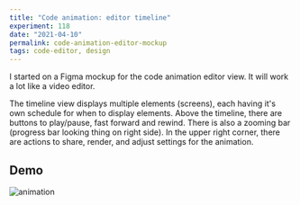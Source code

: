 ```yaml
---
title: "Code animation: editor timeline"
experiment: 118
date: "2021-04-10"
permalink: code-animation-editor-mockup
tags: code-editor, design
---
```


I started on a Figma mockup for the code animation editor view. It will work a lot like a video editor.

The timeline view displays multiple elements (screens), each having it's own schedule for when to display elements.
Above the timeline, there are buttons to play/pause, fast forward and rewind. There is also a zooming bar (progress bar looking thing on right side).
In the upper right corner, there are actions to share, render, and adjust settings for the animation.

## Demo

<img alt="animation" src="https://res.cloudinary.com/dzwnkx0mk/image/upload/v1618034171/1000experiments.dev/code-animation-timeline-mockup_tiszpl.png"/>
